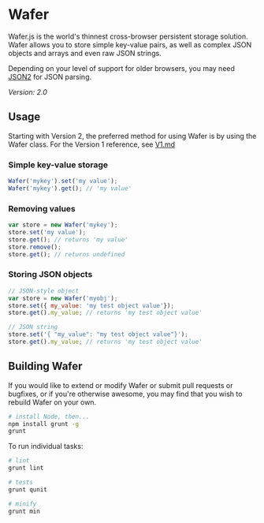 # Wafer
Wafer.js is the world's thinnest cross-browser persistent storage solution. Wafer allows you to store simple key-value pairs, as well as complex JSON objects and arrays and even raw JSON strings.

Depending on your level of support for older browsers, you may need [JSON2](https://github.com/douglascrockford/JSON-js/blob/master/json2.js) for JSON parsing.

_Version: 2.0_

## Usage
Starting with Version 2, the preferred method for using Wafer is by using the Wafer class. For the Version 1 reference, see [V1.md](V1.md)

### Simple key-value storage
```javascript
Wafer('mykey').set('my value');
Wafer('mykey').get(); // 'my value'
```

### Removing values
```javascript
var store = new Wafer('mykey');
store.set('my value');
store.get(); // returns 'my value'
store.remove();
store.get(); // returns undefined
```

### Storing JSON objects
```javascript
// JSON-style object
var store = new Wafer('myobj');
store.set({ my_value: 'my test object value'});
store.get().my_value; // returns 'my test object value'

// JSON string
store.set('{ "my_value": "my test object value"}');
store.get().my_value; // returns 'my test object value'
```

## Building Wafer
If you would like to extend or modify Wafer or submit pull requests or bugfixes, or if you're otherwise awesome, you may find that you wish to rebuild Wafer on your own.

```bash
# install Node, then...
npm install grunt -g
grunt
```

To run individual tasks:

```bash
# lint
grunt lint

# tests
grunt qunit

# minify
grunt min
```
